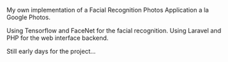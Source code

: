 My own implementation of a Facial Recognition Photos Application a la Google Photos.

Using Tensorflow and FaceNet for the facial recognition.
Using Laravel and PHP for the web interface backend.

Still early days for the project...
